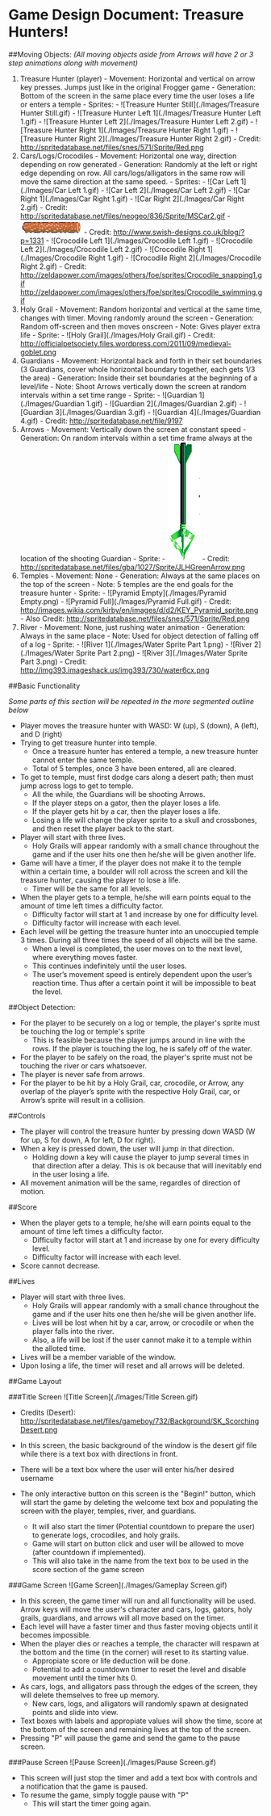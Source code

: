 # Game Design Document: Treasure Hunters!

##Moving Objects:
_(All moving objects aside from Arrows will have 2 or 3 step animations along with movement)_

  1. Treasure Hunter (player)
    - Movement: Horizontal and vertical on arrow key presses. Jumps just like in the original Frogger game
    - Generation: Bottom of the screen in the same place every time the user loses a life or enters a temple
    - Sprites:
    - ![Treasure Hunter Still](./Images/Treasure Hunter Still.gif)
    - ![Treasure Hunter Left 1](./Images/Treasure Hunter Left 1.gif)
    - ![Treasure Hunter Left 2](./Images/Treasure Hunter Left 2.gif)
    - ![Treasure Hunter Right 1](./Images/Treasure Hunter Right 1.gif)
    - ![Treasure Hunter Right 2](./Images/Treasure Hunter Right 2.gif)
    - Credit: http://spritedatabase.net/files/snes/571/Sprite/Red.png 
  1. Cars/Logs/Crocodiles 
    - Movement: Horizontal one way, direction depending on row generated
    - Generation: Randomly at the left or right edge depending on row. All cars/logs/alligators in the same row will move the same direction at the same speed.
    - Sprites:
    - ![Car Left 1](./Images/Car Left 1.gif) 
    - ![Car Left 2](./Images/Car Left 2.gif) 
    - ![Car Right 1](./Images/Car Right 1.gif)
    - ![Car Right 2](./Images/Car Right 2.gif)
    - Credit: http://spritedatabase.net/files/neogeo/836/Sprite/MSCar2.gif 
    - ![Log](./Images/Log.png)
    - Credit: http://www.swish-designs.co.uk/blog/?p=1331 
    - ![Crocodile Left 1](./Images/Crocodile Left 1.gif)
    - ![Crocodile Left 2](./Images/Crocodile Left 2.gif)
    - ![Crocodile Right 1](./Images/Crocodile Right 1.gif)
    - ![Crocodile Right 2](./Images/Crocodile Right 2.gif)
    - Credit: http://zeldapower.com/images/others/foe/sprites/Crocodile_snapping1.gif http://zeldapower.com/images/others/foe/sprites/Crocodile_swimming.gif 
  1. Holy Grail
    - Movement: Random horizontal and vertical at the same time, changes with timer. Moving randomly around the screen
    - Generation: Random off-screen and then moves onscreen
    - Note: Gives player extra life
    - Sprite:
    - ![Holy Grail](./Images/Holy Grail.gif)
    - Credit:  http://officialpetsociety.files.wordpress.com/2011/09/medieval-goblet.png 
  1. Guardians
    - Movement: Horizontal back and forth in their set boundaries (3 Guardians, cover whole horizontal boundary together, each gets 1/3 the area)
    - Generation: Inside their set boundaries at the beginning of a level/life
    - Note: Shoot Arrows vertically down the screen at random intervals within a set time range
    - Sprite:
    - ![Guardian 1](./Images/Guardian 1.gif)
    - ![Guardian 2](./Images/Guardian 2.gif)
    - ![Guardian 3](./Images/Guardian 3.gif)
    - ![Guardian 4](./Images/Guardian 4.gif)
    - Credit: http://spritedatabase.net/file/9197 
  1. Arrows 
    - Movement: Vertically down the screen at constant speed
    - Generation: On random intervals within a set time frame always at the location of the shooting Guardian
    - Sprite:
    - ![Arrow](./Images/Arrow.gif)
    - Credit: http://spritedatabase.net/files/gba/1027/Sprite/JLHGreenArrow.png
  1. Temples 
    - Movement: None
    - Generation: Always at the same places on the top of the screen
    - Note: 5 temples are the end goals for the treasure hunter
    - Sprite: 
    - ![Pyramid Empty](./Images/Pyramid Empty.png)
    - ![Pyramid Full](./Images/Pyramid Full.gif)
    - Credit: http://images.wikia.com/kirby/en/images/d/d2/KEY_Pyramid_sprite.png
    - Also Credit: http://spritedatabase.net/files/snes/571/Sprite/Red.png
  1. River 
    - Movement: None, just rushing water animation
    - Generation: Always in the same place
    - Note: Used for object detection of falling off of a log
    - Sprite:
    - ![River 1](./Images/Water Sprite Part 1.png)
    - ![River 2](./Images/Water Sprite Part 2.png)
    - ![River 3](./Images/Water Sprite Part 3.png)
    - Credit: http://img393.imageshack.us/img393/730/water6cx.png 
 
##Basic Functionality

_Some parts of this section will be repeated in the more segmented outline below_

  - Player moves the treasure hunter with WASD: W (up), S (down), A (left), and D (right)
  - Trying to get treasure hunter into temple. 
    - Once a treasure hunter has entered a temple, a new treasure hunter cannot enter the same temple.
    - Total of 5 temples, once 3 have been entered, all are cleared.
  - To get to temple, must first dodge cars along a desert path; then must jump across logs to get to temple. 
    - All the while, the Guardians will be shooting Arrows.
    - If the player steps on a gator, then the player loses a life.
    - If the player gets hit by a car, then the player loses a life.
    - Losing a life will change the player sprite to a skull and crossbones, and then reset the player back to the start.
  - Player will start with three lives.
    - Holy Grails will appear randomly with a small chance throughout the game and if the user hits one then he/she will be given another life.
  - Game will have a timer, if the player does not make it to the temple within a certain time, a boulder will roll across the screen and kill the treasure hunter, causing the player to lose a life.
    - Timer will be the same for all levels.
  - When the player gets to a temple, he/she will earn points equal to the amount of time left times a difficulty factor.
    - Difficulty factor will start at 1 and increase by one for difficulty level.
    - Difficulty factor will increase with each level.
  - Each level will be getting the treasure hunter into an unoccupied temple 3 times. During all three times the speed of all objects will be the same.
    - When a level is completed, the user moves on to the next level, where everything moves faster.
    - This continues indefinitely until the user loses.
    - The user’s movement speed is entirely dependent upon the user’s reaction time. Thus after a certain point it will be impossible to beat the level.

##Object Detection:

  - For the player to be securely on a log or temple, the player's sprite must be touching the log or temple's sprite
    - This is feasible because the player jumps around in line with the rows. If the player is touching the log, he is safely off of the water.
  - For the player to be safely on the road, the player's sprite must not be touching the river or cars whatsoever.
  - The player is never safe from arrows.
  - For the player to be hit by a Holy Grail, car, crocodile, or Arrow, any overlap of the player’s sprite with the respective Holy Grail, car, or Arrow’s sprite will result in a collision.
  
##Controls

  - The player will control the treasure hunter by pressing down WASD (W for up, S for down, A for left, D for right). 
  - When a key is pressed down, the user will jump in that direction. 
    - Holding down a key will cause the player to jump several times in that direction after a delay. This is ok because that will inevitably end in the user losing a life.
  - All movement animation will be the same, regardles of direction of motion.
  
##Score

  - When the player gets to a temple, he/she will earn points equal to the amount of time left times a difficulty factor.
    - Difficulty factor will start at 1 and increase by one for every difficulty level.
    - Difficulty factor will increase with each level.
  - Score cannot decrease.
    
##Lives

  - Player will start with three lives.
    - Holy Grails will appear randomly with a small chance throughout the game and if the user hits one then he/she will be given another life.
    - Lives will be lost when hit by a car, arrow, or crocodile or when the player falls into the river.
    - Also, a life will be lost if the user cannot make it to a temple within the alloted time.
  - Lives will be a member variable of the window.
  - Upon losing a life, the timer will reset and all arrows will be deleted.

##Game Layout

###Title Screen
![Title Screen](./Images/Title Screen.gif)
  - Credits (Desert): http://spritedatabase.net/files/gameboy/732/Background/SK_ScorchingDesert.png 
  
  - In this screen, the basic background of the window is the desert gif file while there is a text box with directions in front.
  - There will be a text box where the user will enter his/her desired username
  - The only interactive button on this screen is the "Begin!" button, which will start the game by deleting the welcome text box and populating the screen with the player, temples, river, and guardians.
    - It will also start the timer (Potential countdown to prepare the user) to generate logs, crocodiles, and holy grails.
    - Game will start on button click and user will be allowed to move (after countdown if implemented).
    - This will also take in the name from the text box to be used in the score section of the game screen
  
###Game Screen
![Game Screen](./Images/Gameplay Screen.gif)

  - In this screen, the game timer will run and all functionality will be used. Arrow keys will move the user's character and cars, logs, gators, holy grails, guardians, and arrows will all move based on the timer.
  - Each level will have a faster timer and thus faster moving objects until it becomes impossible.
  - When the player dies or reaches a temple, the character will respawn at the bottom and the time (in the corner) will reset to its starting value.
    - Appropiate score or life deduction will be done.
    - Potential to add a countdown timer to reset the level and disable movement until the timer hits 0.
  - As cars, logs, and alligators pass through the edges of the screen, they will delete themselves to free up memory.
    - New cars, logs, and alligators will randomly spawn at designated points and slide into view.
  - Text boxes with labels and appropiate values will show the time, score at the bottom of the screen and remaining lives at the top of the screen.
  - Pressing "P" will pause the game and send the game to the pause screen.

###Pause Screen
![Pause Screen](./Images/Pause Screen.gif)

  - This screen will just stop the timer and add a text box with controls and a notification that the game is paused.
  - To resume the game, simply toggle pause with "P"
    - This will start the timer going again.

